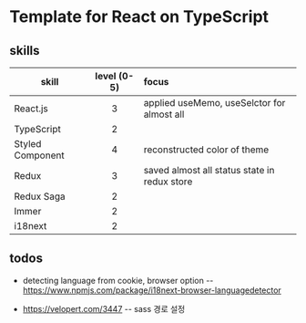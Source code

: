 # Template for React on TypeScript

## skills
skill |  level (0-5) | focus
---|:---:|:---
React.js  | 3 | applied useMemo, useSelctor for almost all
TypeScript  | 2 | 
Styled Component | 4 | reconstructed color of theme
Redux | 3 | saved almost all status state in redux store
Redux Saga | 2 | 
Immer | 2 | 
i18next | 2 | 

## todos
- detecting language from cookie, browser option
-- https://www.npmjs.com/package/i18next-browser-languagedetector


- https://velopert.com/3447
-- sass 경로 설정